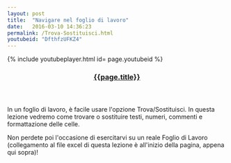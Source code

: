 ```yaml
---
layout: post
title:  "Navigare nel foglio di lavoro"
date:   2016-03-10 14:36:23
permalink: /Trova-Sostituisci.html
youtubeid: "DfthfzUFKZ4"
---
```


{% include youtubeplayer.html id= page.youtubeid %}
<header><h3> <a href="{{page.url}}">{{page.title}}</a></h3></header>
<p>In un foglio di lavoro, &#232; facile usare l'opzione Trova/Sostituisci. In questa lezione vedremo come trovare o sostituire testi, numeri, commenti e formattazione delle celle.</p>

<p>Non perdete poi l&#39;occasione di esercitarvi su un reale Foglio di Lavoro &#40;collegamento al file excel di questa lezione &#232; all&#39;inizio della pagina, appena qui sopra&#41;!</p>